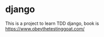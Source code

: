 # django
 This is a project to learn TDD django, book is <Test-Driven-Development with python>
 https://www.obeythetestinggoat.com/
